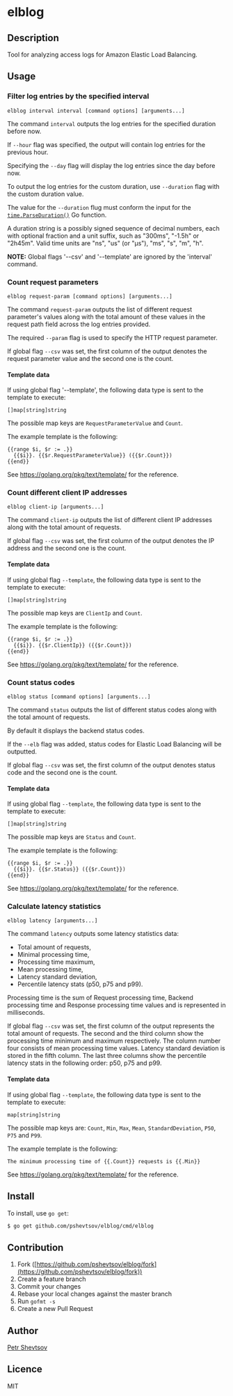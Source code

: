 # elblog

## Description

Tool for analyzing access logs for Amazon Elastic Load Balancing.

## Usage

### Filter log entries by the specified interval

`elblog interval interval [command options] [arguments...]`

The command `interval` outputs the log entries for the specified duration before now.

If `--hour` flag was specified, the output will contain log entries for the previous hour.

Specifying the `--day` flag will display the log entries since the day before now.

To output the log entries for the custom duration, use `--duration` flag with the custom duration value.

The value for the `--duration` flug must conform the input for the [`time.ParseDuration()`](http://golang.org/pkg/time/#ParseDuration) Go function.

A duration string is a possibly signed sequence of decimal numbers, each with optional fraction and a unit suffix, such as "300ms", "-1.5h" or "2h45m". Valid time units are "ns", "us" (or "µs"), "ms", "s", "m", "h".

**NOTE:** Global flags '--csv' and '--template' are ignored by the 'interval' command.

### Count request parameters

`elblog request-param [command options] [arguments...]`

The command `request-param` outputs the list of different
request parameter's values along with the total amount of these values in the
request path field across the log entries provided.

The required `--param` flag is used to specify the HTTP request parameter.

If global flag `--csv` was set, the first column of the output denotes the request
parameter value and the second one is the count.

#### Template data

If using global flag '--template', the following data type is sent to the template
to execute:

`[]map[string]string`

The possible map keys are `RequestParameterValue` and `Count`.

The example template is the following:

```
{{range $i, $r := .}}
  {{$i}}. {{$r.RequestParameterValue}} ({{$r.Count}})
{{end}}
```

See https://golang.org/pkg/text/template/ for the reference.

### Count different client IP addresses

`elblog client-ip [arguments...]`

The command `client-ip` outputs the list of different client
IP addresses along with the total amount of requests.

If global flag `--csv` was set, the first column of the output denotes the IP address
and the second one is the count.

#### Template data

If using global flag `--template`, the following data type is sent to the template
to execute:

`[]map[string]string`

The possible map keys are `ClientIp` and `Count`.

The example template is the following:

```
{{range $i, $r := .}}
  {{$i}}. {{$r.ClientIp}} ({{$r.Count}})
{{end}}
```

See https://golang.org/pkg/text/template/ for the reference.

### Count status codes

`elblog status [command options] [arguments...]`

The command `status` outputs the list of different status codes
along with the total amount of requests.

By default it displays the backend status codes.

If the `--elb` flag was added, status codes for Elastic Load Balancing
will be outputted.

If global flag `--csv` was set, the first column of the output denotes status code
and the second one is the count.

#### Template data

If using global flag `--template`, the following data type is sent to the template
to execute:

`[]map[string]string`

The possible map keys are `Status` and `Count`.

The example template is the following:

```
{{range $i, $r := .}}
  {{$i}}. {{$r.Status}} ({{$r.Count}})
{{end}}
```

See https://golang.org/pkg/text/template/ for the reference.

### Calculate latency statistics

`elblog latency [arguments...]`

The command `latency` outputs some latency statistics data:

* Total amount of requests,
* Minimal processing time,
* Processing time maximum,
* Mean processing time,
* Latency standard deviation,
* Percentile latency stats (p50, p75 and p99).

Processing time is the sum of Request processing time, Backend processing time
and Response processing time values and is represented in milliseconds.

If global flag `--csv` was set, the first column of the output represents the total
amount of requests. The second and the third column show the processing time
minimum and maximum respectively. The column number four consists of mean processing
time values. Latency standard deviation is stored in the fifth column. The last three
columns show the percentile latency stats in the following order: p50, p75 and p99.

#### Template data

If using global flag `--template`, the following data type is sent to the template
to execute:

`map[string]string`

The possible map keys are: `Count`, `Min`, `Max`, `Mean`, `StandardDeviation`,
`P50`, `P75` and `P99`.

The example template is the following:

```
The minimum processing time of {{.Count}} requests is {{.Min}}
```

See https://golang.org/pkg/text/template/ for the reference.

## Install

To install, use `go get`:

```bash
$ go get github.com/pshevtsov/elblog/cmd/elblog
```

## Contribution

1. Fork ([https://github.com/pshevtsov/elblog/fork](https://github.com/pshevtsov/elblog/fork))
1. Create a feature branch
1. Commit your changes
1. Rebase your local changes against the master branch
1. Run `gofmt -s`
1. Create a new Pull Request

## Author

[Petr Shevtsov](https://github.com/pshevtsov)

## Licence

MIT
